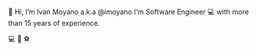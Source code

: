 👋 Hi, I’m Ivan Moyano a.k.a @imoyano
I'm Software Engineer 💻 with more than 15 years of experience.

💻 🎾 ⚽
